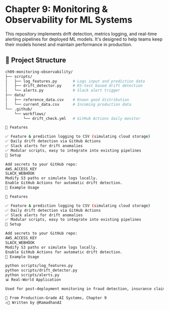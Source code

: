# Chapter 9: Monitoring & Observability for ML Systems

This repository implements drift detection, metrics logging, and real-time alerting pipelines for deployed ML models. It's designed to help teams keep their models honest and maintain performance in production.

## 📂 Project Structure

```bash
ch09-monitoring-observability/
├── scripts/
│   ├── log_features.py       # Logs input and prediction data
│   ├── drift_detector.py     # KS-test based drift detection
│   └── alerts.py             # Slack alert trigger
├── data/
│   ├── reference_data.csv    # Known good distribution
│   └── current_data.csv      # Incoming production data
└── .github/
    └── workflows/
        └── drift_check.yml   # GitHub Actions daily monitor

🚀 Features

✅ Feature & prediction logging to CSV (simulating cloud storage)
✅ Daily drift detection via GitHub Actions
✅ Slack alerts for drift anomalies
✅ Modular scripts, easy to integrate into existing pipelines
🔧 Setup

Add secrets to your GitHub repo:
AWS_ACCESS_KEY
SLACK_WEBHOOK
Modify S3 paths or simulate logs locally.
Enable GitHub Actions for automatic drift detection.
🧪 Example Usage

🚀 Features

✅ Feature & prediction logging to CSV (simulating cloud storage)
✅ Daily drift detection via GitHub Actions
✅ Slack alerts for drift anomalies
✅ Modular scripts, easy to integrate into existing pipelines
🔧 Setup

Add secrets to your GitHub repo:
AWS_ACCESS_KEY
SLACK_WEBHOOK
Modify S3 paths or simulate logs locally.
Enable GitHub Actions for automatic drift detection.
🧪 Example Usage

python scripts/log_features.py
python scripts/drift_detector.py
python scripts/alerts.py
📊 Real-World Application

Used for post-deployment monitoring in fraud detection, insurance claims, and retail forecast systems.

📘 From Production-Grade AI Systems, Chapter 9
✍🏽 Written by @RamadhanAI
